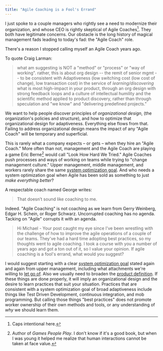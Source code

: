 ```yaml
---
title: "Agile Coaching is a Fool's Errand"
---
```

I just spoke to a couple managers who rightly see a need to modernize their organization, and whose CEO is rightly skeptical of Agile Coaches[^1].  They both have legitimate concerns. 
Our obstacle is the long history of magical management fads leading to today's fad: the "Agile Coach" role.

There's a reason I stopped calling myself an Agile Coach years ago.  

To quote Craig Larman:
> what am suggesting is NOT a "method" or "process" or "way of working". 
> rather, this is about org design -- the remit of senior mgmt -- to be consistent with Adaptiveness 
> (low switching cost (low cost of change), low transaction cost) in the service of *learning/discovering* 
> what is most high-impact in your product, 
> through an org design with strong feedback loops and a culture of intellectual humility and the scientific method 
> applied to product discovery, rather than through speculation and "we know" and "delivering predefined projects."

We want to help people discover principles of *organizational design*,
(the organization's policies and structure), and how to optimize that organizational design 
for adaptiveness.  Everything else flows from that.  Failing to address organizational design
means the impact of any "Agile Coach" will be temporary and superficial.

This is rarely what a company expects – or gets –
when they hire an "Agile Coach."  More often than not, management and the Agile Coach are playing a game 
Eric Berne[^2] would call "Look How Hard We Tried."  Agile Coaches push processes and ways of working on 
teams while trying to "change management culture."  Upper management, middle management, and workers rarely share
the same [system optimization goal](/you-wont-change-your-organization-without-an-optimization-goal).  And who needs
a system optimization goal when Agile has been sold as something to just _make everything better_?

A respectable coach named George writes:
> That doesn’t sound like coaching to me.  

Indeed. "Agile Coaching" is not coaching as we learn from Gerry Weinberg, Edgar H. Schein, or Roger Schwarz.
Uncorrupted coaching has no agenda.  Tacking on "Agile" corrupts it with an agenda.

> Hi Michael - Your post caught my eye since I've been wrestling with the challenge of how to improve the agile operations of a couple of our teams. They've had a hard time adopting best practices, so my thoughts went to agile coaching. I took a course with you a number of years ago and got a ton out of it, so I value your opinion. If agile coaching is a fool's errand, what would you suggest?

I would suggest starting with a clear [system optimization goal](/you-wont-change-your-organization-without-an-optimization-goal) 
stated again and again from upper management, including what attachments we're willing to [let go of](/local-optimization-bias).  Also we usually need to broaden the [product definition](/https://less.works/less/framework/product).  If these things are done 
properly, it will imply an organizational design and the desire to learn practices that suit your situation.  Practices that
are consistent with a system optimization goal of broad adaptiveness include things like Test Driven Development, 
continuous integration, and mob programming. But calling those things "best practices" does not promote worker ownership of their 
own methods and tools, or any understanding of *why* we should learn them.

[^1]: Caps intentional here.
[^2]: Author of _Games People Play_. I don't know if it's a good book, but when I was young it helped me realize that human interactions cannot be taken at face value.

